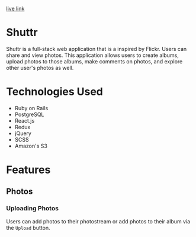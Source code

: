 [live link](https://shuttr-1.herokuapp.com/#/)

# Shuttr

Shuttr is a full-stack web application that is a inspired by Flickr. Users can share and view photos. This application allows users to create albums, upload photos to those albums, make comments on photos, and explore other user's photos as well.


# Technologies Used
* Ruby on Rails
* PostgreSQL
* React.js
* Redux
* jQuery
* SCSS
* Amazon's S3

# Features

## Photos

### Uploading Photos
Users can add photos to their photostream or add photos to their album via the `Upload` button.
